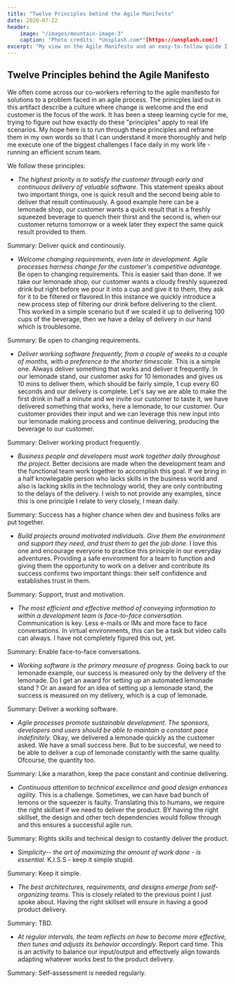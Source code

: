 ```yaml
---
title: "Twelve Principles behind the Agile Manifesto"
date: 2020-07-22
header: 
    image: "/images/mountain-image-3"
    caption: "Photo credits: *Unsplash.com*"[https://unsplash.com/]
excerpt: "My view on the Agile Manifesto and an easy-to-follow guide I have used as a refresher on the agile methodology."
---
```


## Twelve Principles behind the Agile Manifesto

We often come across our co-workers referring to the agile manifesto for solutions to a problem faced in an agile process. The prinicples laid out in this artifact describe a culture where change is welcome and the end customer is the focus of the work. It has been a steep learning cycle for me, trying to figure out how exactly do these "principles" apply to real life scenarios. My hope here is to run through these principles and reframe them in my own words so that I can understand it more thoroughly and help me execute one of the biggest challenges I face daily in my work life - running an efficient scrum team.

We follow these principles:

- *The highest priority is to satisfy the customer through early and continuous delivery of valuable software.*
This statement speaks about two important things, one is quick result and the second being able to deliver that result continuously. A good example here can be a lemonade shop, our customer wants a quick result that is a freshly squeezed beverage to quench their thirst and the second is, when our customer returns tomorrow or a week later they expect the same quick result provided to them. 

Summary: Deliver quick and continously.

- *Welcome changing requirements, even late in development. Agile processes harness change for the customer's competitive advantage.*
Be open to changing requirements. This is easier said than done. If we take our lemonade shop, our customer wants a cloudy freshly squeezed drink but right before we pour it into a cup and give it to them, they ask for it to be filtered or flavored.In  this instance we quickly introduce a new process step of filtering our drink before delivering to the client. This worked in a simple scenario but if we scaled it up to delivering 100 cups of the beverage, then we have a delay of delivery in our hand which is troublesome. 

Summary: Be open to changing requirements.


- *Deliver working software frequently, from a couple of weeks to a couple of months, with a preference to the shorter timescale.*
This is a simple one. Always deliver something that works and deliver it frequently. In our lemonade stand, our customer asks for 10 lemonades and gives us 10 mins to deliver them, which should be fairly simple, 1 cup every 60 seconds and our delivery is complete. Let's say we are able to make the first drink in half a minute and we invite our customer to taste it, we have delivered something that works, here a lemonade, to our customer. Our customer provides their input and we can leverage this new input into our lemonade making process and continue delivering, producing the beverage to our customer.

Summary: Deliver working product frequently.

- *Business people and developers must work together daily throughout the project.*
Better decisions are made when the development team and the functional team work together to accomplish this goal. If we bring in a half knowlegable person who lacks skills in the business world and also is lacking skills in the technology world, they are only contributing to the delays of the delivery. I wish to not provide any examples, since this is one principle I relate to very closely, I mean daily. 

Summary: Success has a higher chance when dev and business folks are put together.

- *Build projects around motivated individuals. Give them the environment and support they need, and trust them to get the job done.*
I love this one and encourage everyone to practice this prinicple in our everyday adventures. Providing a safe environment for a team to function and giving them the opportunity to work on a deliver and contribute its success confirms two important things: their self confidence and establishes trust in them. 

Summary: Support, trust and motivation.

- *The most efficient and effective method of conveying information to within a development team is face-to-face conversation.*
Communication is key. Less e-mails or IMs and more face to face conversations. In virtual environments, this can be a task but video calls can always. I have not completely figured this out, yet.

Summary: Enable face-to-face conversations.

- *Working software is the primary measure of progress.*
Going back to our lemonade example, our success is measured only by the delivery of the lemonade. Do I get an award for setting up an automated lemonade stand ? Or an award for an idea of setting up a lemonade stand, the success is measured on my delivery, which is a cup of lemonade.

Summary: Deliver a working software.

- *Agile processes promote sustainable development. The sponsors, developers and users should be able to maintain a constant pace indefinitely.*
Okay, we delivered a lemonade quickly as the customer asked. We have a small success here. But to be succesful, we need to be able to deliver a cup of lemonade constantly with the same quality. Ofcourse, the quantity too. 

Summary: Like a marathon, keep the pace constant and continue delivering.

- *Continuous attention to technical excellence and good design enhances agility.* 
This is a challenge. Sometimes, we can have bad bunch of lemons or the squeezer is faulty. Translating this to humans, we require the right skillset if we need to deliver the product. BY having the right skillset, the design and other tech dependencies would follow through and this ensures a successful agile run.

Summary: Rights skills and technical design to costantly deliver the product.

- *Simplicity-- the art of maximizing the amount of work done - is essential.*
K.I.S.S - keep it simple stupid.

Summary: Keep it simple.

- *The best architectures, requirements, and designs emerge from self- organizing teams.*
This is closely related to the previous point I just spoke about. Having the right skillset will ensure in having a good product delivery.

Summary: TBD.

- *At regular intervals, the team reflects on how to become more effective, then tunes and adjusts its behavior accordingly.*
Report card time. This is an activity to balance our input/output and effectively align towards adapting whatever works best to the product delivery.

Summary: Self-assessment is needed regularly.

